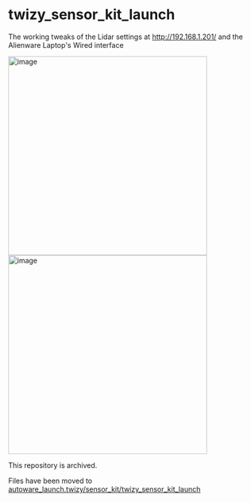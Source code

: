# twizy_sensor_kit_launch

 The working tweaks of the Lidar settings at http://192.168.1.201/ and the Alienware Laptop's Wired interface
 
<img width="400" alt="image" src="https://github.com/dtonda8/twizy_sensor_kit_launch/assets/99521514/c65074f0-8911-46a2-a829-c8957ff0cb04">
<img width="400" alt="image" src="https://github.com/dtonda8/twizy_sensor_kit_launch/assets/99521514/80058e9d-31eb-45ae-bd80-6a0484616953">


This repository is archived.

Files have been moved to [autoware_launch.twizy/sensor_kit/twizy_sensor_kit_launch](https://github.com/dtonda8/autoware_launch.twizy/tree/main/sensor_kit/twizy_sensor_kit_launch)